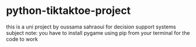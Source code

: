 # python-tiktaktoe-project
this is a uni project by oussama sahraoui for decision support systems subject
note: you have to install pygame using pip from your terminal for the code to work
